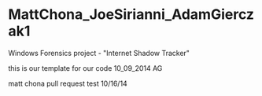 MattChona_JoeSirianni_AdamGierczak1
===================================

Windows Forensics project - "Internet Shadow Tracker"


this is our template for our code 10_09_2014 AG

matt chona pull request test 10/16/14
